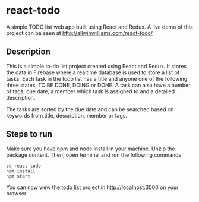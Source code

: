 # react-todo

A simple TODO list web app built using React and Redux.
A live demo of this project can be seen at http://allwinwilliams.com/react-todo/
## Description

This is a simple to-do list project created using React and Redux. It stores the data in Firebase where a realtime database is used to store a list of tasks. Each task in the todo list has a title and anyone one of the following three states, TO BE DONE, DOING or DONE. A task can also have a number of tags, due date, a member which task is assigned to and a detailed description.

The tasks are sorted by the due date and can be searched based on keywords from title, description, member or tags.

## Steps to run

Make sure you have npm and node install in your machine. Unzip the package content. Then, open terminal and run the following commands

```
cd react-todo
npm install
npm start
```

You can now view the todo list project in http://localhost:3000 on your browser.
